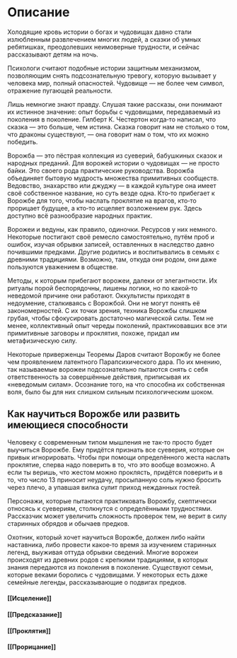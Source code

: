 # Описание

Холодящие кровь истории о богах и чудовищах давно стали излюбленным развлечением многих людей, а сказки об умных ребятишках, преодолевших неимоверные трудности, и сейчас рассказывают детям на ночь.

Психологи считают подобные истории защитным механизмом, позволяющим снять подсознательную тревогу, которую вызывает у человека мир, полный опасностей. Чудовище — не более чем символ, отражение пугающей реальности.

Лишь немногие знают правду. Слушая такие рассказы, они понимают их истинное значение: опыт борьбы с чудовищами, передаваемый из поколения в поколение. Гилберт К. Честертон когда‐то написал, что сказка — это больше, чем истина. Сказка говорит нам не столько о том, что драконы существуют, — она говорит нам о том, что их можно победить.

Ворожба — это пёстрая коллекция из суеверий, бабушкиных сказок и народных преданий. Для ворожей истории о чудовищах — не просто байки. Это своего рода практические руководства. Ворожба объединяет бытовую мудрость множества примитивных сообществ. Ведовство, знахарство или джуджу — в каждой культуре она имеет своё собственное название, но суть везде одна. Кто‐то прибегает к Ворожбе для того, чтобы наслать проклятие на врагов, кто‐то прорицает будущее, а кто‐то исцеляет возложением рук. Здесь доступно всё разнообразие народных практик.

Ворожеи и ведуны, как правило, одиночки. Ресурсов у них немного. Некоторые постигают своё ремесло самостоятельно, путём проб и ошибок, изучая обрывки записей, оставленных в наследство давно почившими предками. Другие родились и воспитывались в семьях с древними традициями. Возможно, там, откуда они родом, они даже пользуются уважением в обществе.

Методы, к которым прибегают ворожеи, далеки от элегантности. Их ритуалы порой беспорядочны, лишены логики, но по какой‑то неведомой причине они работают. Оккультисты приходят в недоумение, сталкиваясь с Ворожбой. Они не могут понять её закономерностей. С их точки зрения, техника Ворожбы слишком грубая, чтобы сфокусировать достаточно магической силы. Тем не менее, коллективный опыт череды поколений, практиковавших все эти примитивные заговоры и проклятия, похоже, придал им метафизическую силу.

Некоторые приверженцы Теоремы Даров считают Ворожбу не более чем проявлением латентного Парапсихического дара. По их мнению, так называемые ворожеи подсознательно пытаются снять с себя ответственность за совершённые действия, приписывая их «неведомым силам». Осознание того, на что способна их собственная воля, было бы для них слишком сильным психологическим шоком.

## Как научиться Ворожбе или развить имеющиеся способности

Человеку с современным типом мышления не так‐то просто будет выучиться Ворожбе. Ему придётся признать все суеверия, которые он привык игнорировать. Чтобы при помощи определённого жеста наслать проклятие, сперва надо поверить в то, что это вообще возможно. А если ты веришь, что жестом можно проклясть, придётся поверить и в то, что число 13 приносит неудачу, просыпанную соль нужно бросить через плечо, а упавшая вилка сулит приход нежданных гостей.

Персонажи, которые пытаются практиковать Ворожбу, скептически относясь к суевериям, столкнутся с определёнными трудностями. Рассказчик может увеличить сложность проверок тем, не верит в силу старинных обрядов и обычаев предков.

Охотник, который хочет научиться Ворожбе, должен либо найти наставника, либо провести какое‐то время за изучением старинных легенд, выуживая оттуда обрывки сведений. Многие ворожеи происходят из древних родов с крепкими традициями, в которых знания передаются из поколения в поколение. Существуют семьи, которые веками боролись с чудовищами. У некоторых есть даже семейные легенды, рассказывающие о подвигах предков.

#### [[Исцеление]]

#### [[Предсказание]]

#### [[Проклятия]]

#### [[Прорицание]]
